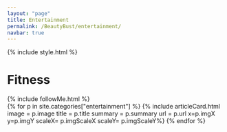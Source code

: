 ```yaml
---
layout: "page"
title: Entertainment
permalink: /BeautyBust/entertainment/
navbar: true
---
```


{% include style.html %}
<h1>Fitness</h1>
{% include followMe.html %}


<div class="grid-container">
{% for p in site.categories["entertainment"] %}
    {% include articleCard.html image = p.image title = p.title summary = p.summary url = p.url x=p.imgX y=p.imgY scaleX= p.imgScaleX scaleY= p.imgScaleY%}
{% endfor %}
</div>